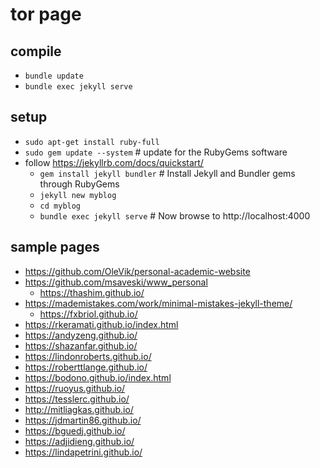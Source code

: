 # tor page

## compile
* `bundle update`
* `bundle exec jekyll serve`

## setup
* `sudo apt-get install ruby-full`
* `sudo gem update --system` # update for the RubyGems software
* follow https://jekyllrb.com/docs/quickstart/
  * `gem install jekyll bundler` # Install Jekyll and Bundler gems through RubyGems
  * `jekyll new myblog`
  * `cd myblog`
  * `bundle exec jekyll serve` # Now browse to http://localhost:4000

## sample pages
* https://github.com/OleVik/personal-academic-website
* https://github.com/msaveski/www_personal
  * https://thashim.github.io/
* https://mademistakes.com/work/minimal-mistakes-jekyll-theme/
  * https://fxbriol.github.io/
* https://rkeramati.github.io/index.html
* https://andyzeng.github.io/
* https://shazanfar.github.io/
* https://lindonroberts.github.io/
* https://roberttlange.github.io/
* https://bodono.github.io/index.html
* https://ruoyus.github.io/
* https://tesslerc.github.io/
* http://mitliagkas.github.io/
* https://jdmartin86.github.io/
* https://bguedj.github.io/
* https://adjidieng.github.io/
* https://lindapetrini.github.io/

